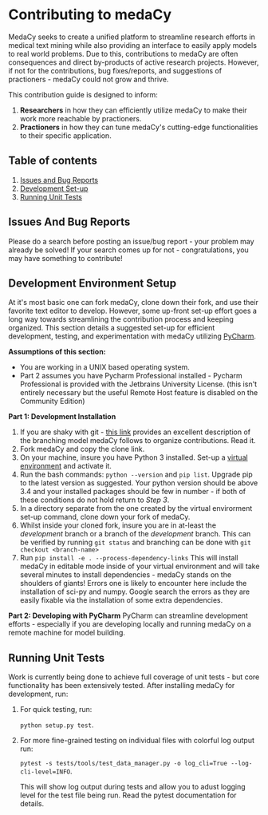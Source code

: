 # Contributing to medaCy
MedaCy seeks to create a unified platform to streamline research efforts in medical text mining while also providing an interface to easily apply models to real world problems.
Due to this, contributions to medaCy are often consequences and direct by-products of active research projects.
However, if not for the contributions, bug fixes/reports, and suggestions of practioners - medaCy could not grow and thrive.

This contribution guide is designed to inform:

1. **Researchers** in how they can efficiently utilize medaCy to make their work more reachable by practioners.
2. **Practioners** in how they can tune medaCy's cutting-edge functionalities to their specific application.
## Table of contents
1. [Issues and Bug Reports](#issues-and-bug-reports)
2. [Development Set-up](#development-environment-setup)
3. [Running Unit Tests](#running-unit-tests)

## Issues And Bug Reports
Please do a search before posting an issue/bug report - your problem may already be solved! If your search comes up for not - congratulations, you may have something to contribute!

## Development Environment Setup
At it's most basic one can fork medaCy, clone down their fork, and use their favorite text editor to develop. However, some up-front set-up effort goes a long way towards streamlining the contribution process and keeping organized.
This section details a suggested set-up for efficient development, testing, and experimentation with medaCy utilizing [PyCharm](https://www.jetbrains.com/pycharm/).

**Assumptions of this section:**
-  You are working in a UNIX based operating system.
-  Part 2 assumes you have Pycharm Professional installed - Pycharm Professional is provided with the Jetbrains University License. (this isn't entirely necessary but the useful Remote Host feature is disabled on the Community Edition)

**Part 1: Development Installation**

1. If you are shaky with git - [this link](https://nvie.com/posts/a-successful-git-branching-model/) provides an excellent description of the branching model medaCy follows to organize contributions. Read it.
2. Fork medaCy and copy the clone link.
3. On your machine, insure you have Python 3 installed. Set-up a [virtual environment](https://docs.python.org/3/library/venv.html) and activate it.
4. Run the bash commands: `python --version` and `pip list`. Upgrade pip to the latest version as suggested. Your python version should be above 3.4 and your installed packages should be few in number - if both of these conditions do not hold return to *Step 3*.
5. In a directory separate from the one created by the virtual envirorment set-up command, clone down your fork of medaCy.
6. Whilst inside your cloned fork, insure you are in at-least the *development* branch or a branch of the *development* branch. This can be verified by running `git status` and branching can be done with `git checkout <branch-name>`
7. Run `pip install -e . --process-dependency-links` This will install medaCy in editable mode inside of your virtual environment and will take several minutes to install dependencies - medaCy stands on the shoulders of giants! Errors one is likely to encounter here include the installation of sci-py and numpy. Google search the errors as they are easily fixable via the installation of some extra dependencies.

**Part 2: Developing with PyCharm**
PyCharm can streamline development efforts - especially if you are developing locally and running medaCy on a remote machine for model building.

## Running Unit Tests
Work is currently being done to achieve full coverage of unit tests - but core functionality has been extensively tested. After installing medaCy for development, run:

1) For quick testing, run:

    `python setup.py test`.

1) For more fine-grained testing on individual files with colorful log output run:

    `pytest -s tests/tools/test_data_manager.py -o log_cli=True --log-cli-level=INFO`.

    This will show log output during tests and allow you to adust logging level for the test file being run. Read the pytest documentation for details.


